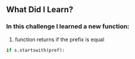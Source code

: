 ## What Did I Learn?

### In this challenge I learned a new function:

1. function returns if the prefix is ​​equal
```python
if s.startswith(pref):
```